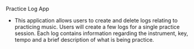 Practice Log App
  - This application allows users to create and delete logs relating to practicing music. Users will create a few logs for a single practice session. Each log contains information regarding the instrument, key, tempo and a brief description of what is being practice.
